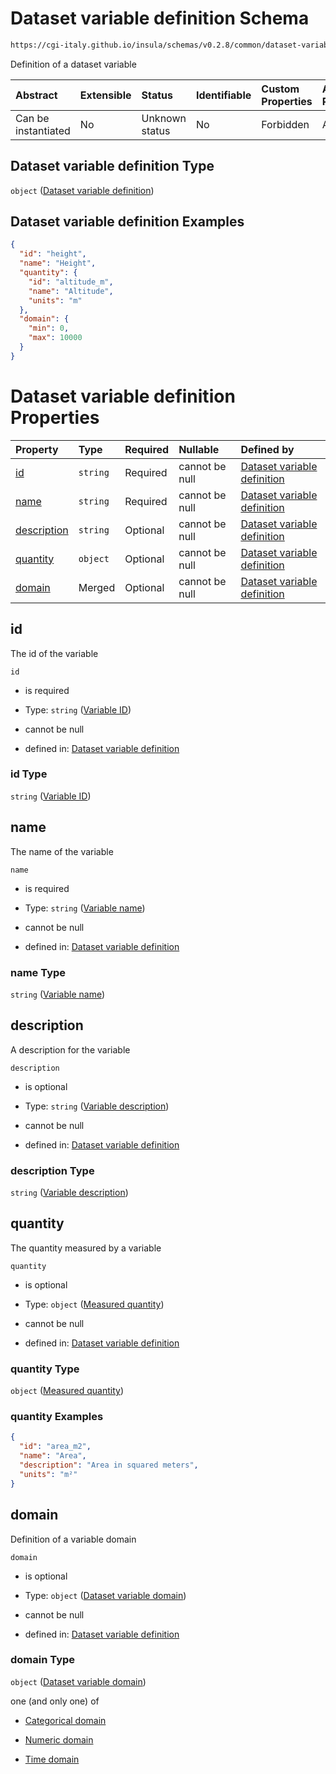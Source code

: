 # Dataset variable definition Schema

```txt
https://cgi-italy.github.io/insula/schemas/v0.2.8/common/dataset-variable.schema.json
```

Definition of a dataset variable

| Abstract            | Extensible | Status         | Identifiable | Custom Properties | Additional Properties | Access Restrictions | Defined In                                                                                         |
| :------------------ | :--------- | :------------- | :----------- | :---------------- | :-------------------- | :------------------ | :------------------------------------------------------------------------------------------------- |
| Can be instantiated | No         | Unknown status | No           | Forbidden         | Allowed               | none                | [dataset-variable.schema.json](schemas/common/dataset-variable.schema.json) |

## Dataset variable definition Type

`object` ([Dataset variable definition](dataset-variable.md))

## Dataset variable definition Examples

```json
{
  "id": "height",
  "name": "Height",
  "quantity": {
    "id": "altitude_m",
    "name": "Altitude",
    "units": "m"
  },
  "domain": {
    "min": 0,
    "max": 10000
  }
}
```

# Dataset variable definition Properties

| Property                    | Type     | Required | Nullable       | Defined by                                                                                                                                                                                         |
| :-------------------------- | :------- | :------- | :------------- | :------------------------------------------------------------------------------------------------------------------------------------------------------------------------------------------------- |
| [id](#id)                   | `string` | Required | cannot be null | [Dataset variable definition](dataset-variable-properties-variable-id.md)                   |
| [name](#name)               | `string` | Required | cannot be null | [Dataset variable definition](dataset-variable-properties-variable-name.md)               |
| [description](#description) | `string` | Optional | cannot be null | [Dataset variable definition](dataset-variable-properties-variable-description.md) |
| [quantity](#quantity)       | `object` | Optional | cannot be null | [Dataset variable definition](measured-quantity.md)                                  |
| [domain](#domain)           | Merged   | Optional | cannot be null | [Dataset variable definition](dataset-variable-domain.md)                        |

## id

The id of the variable

`id`

* is required

* Type: `string` ([Variable ID](dataset-variable-properties-variable-id.md))

* cannot be null

* defined in: [Dataset variable definition](dataset-variable-properties-variable-id.md)

### id Type

`string` ([Variable ID](dataset-variable-properties-variable-id.md))

## name

The name of the variable

`name`

* is required

* Type: `string` ([Variable name](dataset-variable-properties-variable-name.md))

* cannot be null

* defined in: [Dataset variable definition](dataset-variable-properties-variable-name.md)

### name Type

`string` ([Variable name](dataset-variable-properties-variable-name.md))

## description

A description for the variable

`description`

* is optional

* Type: `string` ([Variable description](dataset-variable-properties-variable-description.md))

* cannot be null

* defined in: [Dataset variable definition](dataset-variable-properties-variable-description.md)

### description Type

`string` ([Variable description](dataset-variable-properties-variable-description.md))

## quantity

The quantity measured by a variable

`quantity`

* is optional

* Type: `object` ([Measured quantity](measured-quantity.md))

* cannot be null

* defined in: [Dataset variable definition](measured-quantity.md)

### quantity Type

`object` ([Measured quantity](measured-quantity.md))

### quantity Examples

```json
{
  "id": "area_m2",
  "name": "Area",
  "description": "Area in squared meters",
  "units": "m²"
}
```

## domain

Definition of a variable domain

`domain`

* is optional

* Type: `object` ([Dataset variable domain](dataset-variable-domain.md))

* cannot be null

* defined in: [Dataset variable definition](dataset-variable-domain.md)

### domain Type

`object` ([Dataset variable domain](dataset-variable-domain.md))

one (and only one) of

* [Categorical domain](dataset-variable-domain-defs-categorical-domain.md)

* [Numeric domain](dataset-variable-domain-defs-numeric-domain.md)

* [Time domain](dataset-variable-domain-defs-time-domain.md)
